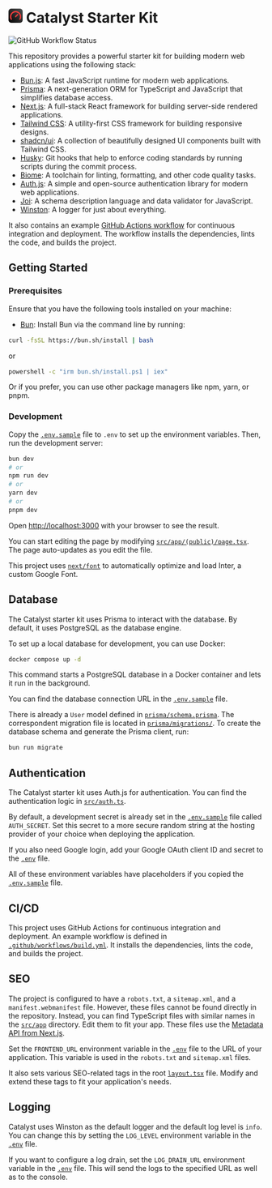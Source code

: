 # <img src="src/app/icon.png" alt="Catalyst Starter Kit" width="28" height="28" /> Catalyst Starter Kit

![GitHub Workflow Status](https://github.com/kovrichard/catalyst/actions/workflows/build.yml/badge.svg)

This repository provides a powerful starter kit for building modern web applications using the following stack:

- [Bun.js](https://bun.sh/): A fast JavaScript runtime for modern web applications.
- [Prisma](https://www.prisma.io/): A next-generation ORM for TypeScript and JavaScript that simplifies database access.
- [Next.js](https://nextjs.org/): A full-stack React framework for building server-side rendered applications.
- [Tailwind CSS](https://tailwindcss.com/): A utility-first CSS framework for building responsive designs.
- [shadcn/ui](https://ui.shadcn.com/): A collection of beautifully designed UI components built with Tailwind CSS.
- [Husky](https://typicode.github.io/husky/): Git hooks that help to enforce coding standards by running scripts during the commit process.
- [Biome](https://biomejs.dev/): A toolchain for linting, formatting, and other code quality tasks.
- [Auth.js](https://authjs.dev): A simple and open-source authentication library for modern web applications.
- [Joi](https://joi.dev/): A schema description language and data validator for JavaScript.
- [Winston](https://github.com/winstonjs/winston): A logger for just about everything.

It also contains an example [GitHub Actions workflow](/.github/workflows/build.yml) for continuous integration and deployment. The workflow installs the dependencies, lints the code, and builds the project.

## Getting Started

### Prerequisites

Ensure that you have the following tools installed on your machine:

- [Bun](https://bun.sh): Install Bun via the command line by running:

```bash
curl -fsSL https://bun.sh/install | bash
```

or

```bash
powershell -c "irm bun.sh/install.ps1 | iex"
```

Or if you prefer, you can use other package managers like npm, yarn, or pnpm.

### Development

Copy the [`.env.sample`](.env.sample) file to `.env` to set up the environment variables. Then, run the development server:

```bash
bun dev
# or
npm run dev
# or
yarn dev
# or
pnpm dev
```

Open [http://localhost:3000](http://localhost:3000) with your browser to see the result.

You can start editing the page by modifying [`src/app/(public)/page.tsx`](<src/app/(public)/page.tsx>). The page auto-updates as you edit the file.

This project uses [`next/font`](https://nextjs.org/docs/basic-features/font-optimization) to automatically optimize and load Inter, a custom Google Font.

## Database

The Catalyst starter kit uses Prisma to interact with the database. By default, it uses PostgreSQL as the database engine.

To set up a local database for development, you can use Docker:

```bash
docker compose up -d
```

This command starts a PostgreSQL database in a Docker container and lets it run in the background.

You can find the database connection URL in the [`.env.sample`](.env.sample) file.

There is already a `User` model defined in [`prisma/schema.prisma`](prisma/schema.prisma). The correspondent migration file is located in [`prisma/migrations/`](prisma/migrations/). To create the database schema and generate the Prisma client, run:

```bash
bun run migrate
```

## Authentication

The Catalyst starter kit uses Auth.js for authentication. You can find the authentication logic in [`src/auth.ts`](src/auth.ts).

By default, a development secret is already set in the [`.env.sample`](.env.sample) file called `AUTH_SECRET`. Set this secret to a more secure random string at the hosting provider of your choice when deploying the application.

If you also need Google login, add your Google OAuth client ID and secret to the [`.env`](.env) file.

All of these environment variables have placeholders if you copied the [`.env.sample`](.env.sample) file.

## CI/CD

This project uses GitHub Actions for continuous integration and deployment. An example workflow is defined in [`.github/workflows/build.yml`](.github/workflows/build.yml).
It installs the dependencies, lints the code, and builds the project.

## SEO

The project is configured to have a `robots.txt`, a `sitemap.xml`, and a `manifest.webmanifest` file. However, these files cannot be found directly in the repository. Instead, you can find TypeScript files with similar names in the [`src/app`](src/app) directory. Edit them to fit your app. These files use the [Metadata API from Next.js](https://nextjs.org/docs/app/api-reference/file-conventions/metadata).

Set the `FRONTEND_URL` environment variable in the [`.env`](.env) file to the URL of your application. This variable is used in the `robots.txt` and `sitemap.xml` files.

It also sets various SEO-related tags in the root [`layout.tsx`](src/app/layout.tsx) file. Modify and extend these tags to fit your application's needs.

## Logging

Catalyst uses Winston as the default logger and the default log level is `info`. You can change this by setting the `LOG_LEVEL` environment variable in the [`.env`](.env) file.

If you want to configure a log drain, set the `LOG_DRAIN_URL` environment variable in the [`.env`](.env) file. This will send the logs to the specified URL as well as to the console.
